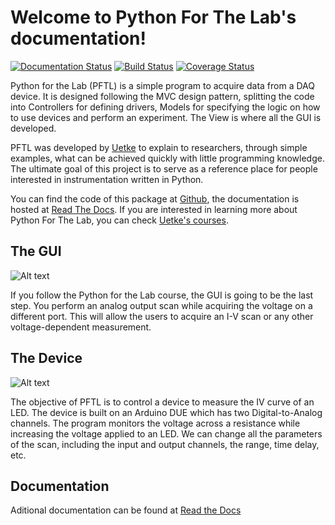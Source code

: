 Welcome to Python For The Lab's documentation!
==============================================
[![Documentation Status](https://readthedocs.org/projects/python-for-the-lab/badge/?version=latest)](http://python-for-the-lab.readthedocs.io/en/latest/?badge=latest) [![Build Status](https://travis-ci.org/PFTL/SimpleDaq.svg?branch=master)](https://travis-ci.org/PFTL/SimpleDaq) [![Coverage Status](https://coveralls.io/repos/github/PFTL/SimpleDaq/badge.svg?branch=master)](https://coveralls.io/github/PFTL/SimpleDaq?branch=master)

Python for the Lab (PFTL) is a simple program to acquire data from a DAQ device. It is designed following the MVC design pattern, splitting the code into Controllers for defining drivers, Models for specifying the logic on how to use devices and perform an experiment. The View is where all the GUI is developed.

PFTL was developed by [Uetke](https://www.uetke.com) to explain to researchers, through simple examples, what can be achieved quickly with little programming knowledge. The ultimate goal of this project is to serve as a reference place for people interested in instrumentation written in Python.

You can find the code of this package at [Github](https://github.com/PFTL/SimpleDaq/), the documentation is hosted at [Read The Docs](https://readthedocs.org/projects/python-for-the-lab/). If you are interested in learning more about Python For The Lab, you can check [Uetke's courses](https://uetke.com/courses/).

The GUI
-------
![Alt text](docs/source/_static/GUI_Python_For_The_Lab.png?raw=true "GUI of Python For The Lab")

If you follow the Python for the Lab course, the GUI is going to be the last step. You perform an analog output scan while acquiring the voltage on a different port. This will allow the users to acquire an I-V scan or any other voltage-dependent measurement.

The Device
----------
![Alt text](docs/source/_static/PFTL_Real_Device_r.JPG?raw=true "GUI of Python For The Lab")

The objective of PFTL is to control a device to measure the IV curve of an LED. The device is built on an Arduino DUE which has two Digital-to-Analog channels. The program monitors the voltage across a resistance while increasing the voltage applied to an LED. We can change all the parameters of the scan, including the input and output channels, the range, time delay, etc.

Documentation
-------------
Aditional documentation can be found at [Read the Docs](http://python-for-the-lab.readthedocs.io/en/latest/)